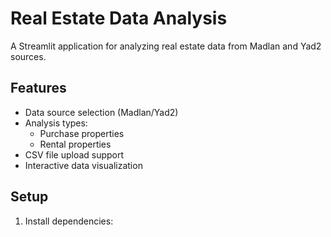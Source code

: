 # Real Estate Data Analysis

A Streamlit application for analyzing real estate data from Madlan and Yad2 sources.

## Features

- Data source selection (Madlan/Yad2)
- Analysis types:
  - Purchase properties
  - Rental properties
- CSV file upload support
- Interactive data visualization

## Setup

1. Install dependencies:
